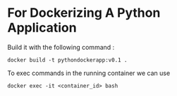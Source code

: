 # For Dockerizing A Python Application

Build it with the following command :
```
docker build -t pythondockerapp:v0.1 .
```

To exec commands in the running container we can use 
```
docker exec -it <container_id> bash
```
